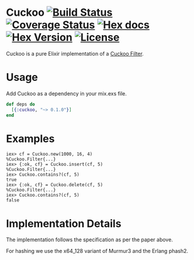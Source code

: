 Cuckoo
[![Build Status](https://img.shields.io/travis/gmcabrita/cuckoo.svg?style=flat)](https://travis-ci.org/gmcabrita/cuckoo)
[![Coverage Status](https://img.shields.io/coveralls/gmcabrita/cuckoo.svg?style=flat)](https://coveralls.io/r/gmcabrita/cuckoo?branch=master)
[![Hex docs](http://img.shields.io/badge/hex.pm-docs-green.svg?style=flat)](https://hexdocs.pm/cuckoo)
[![Hex Version](http://img.shields.io/hexpm/v/cuckoo.svg?style=flat)](https://hex.pm/packages/cuckoo)
[![License](http://img.shields.io/hexpm/l/cuckoo.svg?style=flat)](https://github.com/gmcabrita/cuckoo/blob/master/LICENSE)
======

Cuckoo is a pure Elixir implementation of a [Cuckoo Filter](https://www.cs.cmu.edu/~dga/papers/cuckoo-conext2014.pdf).

# Usage

Add Cuckoo as a dependency in your mix.exs file.

```elixir
def deps do
  [{:cuckoo, "~> 0.1.0"}]
end
```

# Examples

```iex
iex> cf = Cuckoo.new(1000, 16, 4)
%Cuckoo.Filter{...}
iex> {:ok, cf} = Cuckoo.insert(cf, 5)
%Cuckoo.Filter{...}
iex> Cuckoo.contains?(cf, 5)
true
iex> {:ok, cf} = Cuckoo.delete(cf, 5)
%Cuckoo.Filter{...}
iex> Cuckoo.contains?(cf, 5)
false
```

# Implementation Details

The implementation follows the specification as per the paper above.

For hashing we use the x64_128 variant of Murmur3 and the Erlang phash2.
